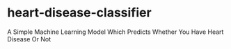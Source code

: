 # heart-disease-classifier
A Simple Machine Learning Model Which Predicts Whether You Have Heart Disease Or Not

